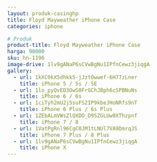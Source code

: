 ```yaml
---
layout: produk-casinghp
title: Floyd Mayweather iPhone Case
categories: iphone

# Produk
product-title: Floyd Mayweather iPhone Case
harga: 90000
sku: hn-1196
image-drive: 1lv9gANaP6sCVwBgNu1IPfnCewz3jiqgA
gallery:
  - url: 1kXC0kX5dhkk5-jJztOwwef-6H77zLner
    title: iPhone 5 / 5s / SE
  - url: 1lo_pyQvED3OwS0FrGChJBph6cSPBNuNs
    title: iPhone 6 / 6s
  - url: 1ciTyh2mU2j5suFS2IP9kbeJHoNRfs9nT
    title: iPhone 6 Plus / 6s Plus
  - url: 1ZEbALmVWsZlQXDO_D9SZGLUw0XThzpnf
    title: iPhone 7 / 8
  - url: 1VatPgRnl96CgC0JM1tLNUl7VA9DmrqJS
    title: iPhone 7 Plus / 8 Plus
  - url: 1lv9gANaP6sCVwBgNu1IPfnCewz3jiqgA
    title: iPhone X
---
```

